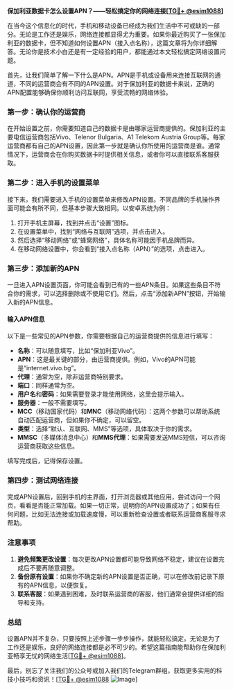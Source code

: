 **保加利亚数据卡怎么设置APN？——轻松搞定你的网络连接[[TG💪+ @esim1088](https://t.me/s/esim1088)]**

在当今这个信息化的时代，手机和移动设备已经成为我们生活中不可或缺的一部分。无论是工作还是娱乐，网络连接都显得尤为重要。如果你最近购买了一张保加利亚的数据卡，但不知道如何设置APN（接入点名称），这篇文章将为你详细解答。无论你是技术小白还是有一定经验的用户，都能通过本文轻松搞定网络设置问题。

首先，让我们简单了解一下什么是APN。APN是手机或设备用来连接互联网的通道，不同的运营商会有不同的APN设置。对于保加利亚的数据卡来说，正确的APN配置能够确保你顺利访问互联网，享受流畅的网络体验。

### 第一步：确认你的运营商

在开始设置之前，你需要知道自己的数据卡是由哪家运营商提供的。保加利亚的主要电信运营商包括Vivo、Telenor Bulgaria、A1 Telekom Austria Group等。每家运营商都有自己的APN设置，因此第一步就是确认你所使用的运营商是谁。通常情况下，运营商会在你购买数据卡时提供相关信息，或者你可以直接联系客服获取。

### 第二步：进入手机的设置菜单

接下来，我们需要进入手机的设置菜单来修改APN设置。不同品牌的手机操作界面可能会有所不同，但基本步骤大致相同。以安卓系统为例：

1. 打开手机主屏幕，找到并点击“设置”图标。
2. 在设置菜单中，找到“网络与互联网”选项，并点击进入。
3. 然后选择“移动网络”或“蜂窝网络”，具体名称可能因手机品牌而异。
4. 在移动网络设置中，你会看到“接入点名称（APN）”的选项，点击进入。

### 第三步：添加新的APN

一旦进入APN设置页面，你可能会看到已有的一些APN条目。如果这些条目不符合你的需求，可以选择删除或不使用它们。然后，点击“添加新APN”按钮，开始输入新的APN信息。

#### 输入APN信息

以下是一些常见的APN参数，你需要根据自己的运营商提供的信息进行填写：

- **名称**：可以随意填写，比如“保加利亚Vivo”。
- **APN**：这是最关键的部分，由运营商提供。例如，Vivo的APN可能是“internet.vivo.bg”。
- **代理**：通常为空，除非运营商特别要求。
- **端口**：同样通常为空。
- **用户名**和**密码**：如果需要登录才能使用网络，这里会提示输入。
- **服务器**：一般不需要填写。
- **MCC**（移动国家代码）和**MNC**（移动网络代码）：这两个参数可以帮助系统自动匹配运营商，但如果你不确定，可以留空。
- **类型**：选择“默认、互联网、MMS”等选项，具体取决于你的需求。
- **MMSC**（多媒体消息中心）和**MMS代理**：如果需要发送MMS短信，可以咨询运营商获取这些信息。

填写完成后，记得保存设置。

### 第四步：测试网络连接

完成APN设置后，回到手机的主界面，打开浏览器或其他应用，尝试访问一个网页，看看是否能正常加载。如果一切正常，说明你的APN设置成功了；如果有任何问题，比如无法连接或加载速度慢，可以重新检查设置或者联系运营商客服寻求帮助。

### 注意事项

1. **避免频繁更改设置**：每次更改APN设置都可能导致网络不稳定，建议在设置完成后不要再随意调整。
2. **备份原有设置**：如果你不确定新的APN设置是否正确，可以在修改前记录下原有的APN信息，以便恢复。
3. **联系客服**：如果遇到困难，及时联系运营商的客服，他们通常会提供详细的指导和支持。

### 总结

设置APN并不复杂，只要按照上述步骤一步步操作，就能轻松搞定。无论是为了工作还是娱乐，良好的网络连接都是必不可少的。希望这篇指南能帮助你在保加利亚畅享无忧的网络生活[[TG💪+ @esim1088](https://t.me/s/esim1088)]。

最后，别忘了关注我们的公众号或加入我们的Telegram群组，获取更多实用的科技小技巧和资讯！[[TG💪+ @esim1088](https://t.me/s/esim1088) ![Image](https://i.postimg.cc/4NQfJmqS/Snipaste-2025-05-13-00-14-12.png)]
